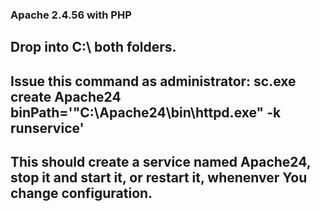 ### Apache 2.4.56 with PHP

## Drop into C:\ both folders.

## Issue this command as administrator: sc.exe create Apache24 binPath='"C:\Apache24\bin\httpd.exe" -k runservice'

## This should create a service named Apache24, stop it and start it, or restart it, whenenver You change configuration.
